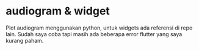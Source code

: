 # audiogram & widget

Plot audiogram menggunakan python, untuk widgets ada referensi di repo lain. Sudah saya coba tapi masih ada beberapa error flutter yang saya kurang paham.
